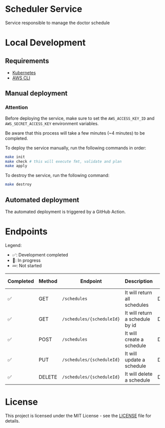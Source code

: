 # Scheduler Service
Service responsible to manage the doctor schedule

# Local Development

## Requirements

- [Kubernetes](https://kubernetes.io/)
- [AWS CLI](https://aws.amazon.com/cli/)

## Manual deployment

### Attention

Before deploying the service, make sure to set the `AWS_ACCESS_KEY_ID` and `AWS_SECRET_ACCESS_KEY` environment variables.

Be aware that this process will take a few minutes (~4 minutes) to be completed.

To deploy the service manually, run the following commands in order:

```bash
make init
make check # this will execute fmt, validate and plan
make apply
```

To destroy the service, run the following command:

```bash
make destroy
```

## Automated deployment

The automated deployment is triggered by a GitHub Action.

# Endpoints

Legend:
- ✅: Development completed
- 🚧: In progress
- 💤: Not started


| Completed | Method | Endpoint                  | Description                     | User Role |
| --------- | ------ | ------------------------- | ------------------------------- | --------- |
| ✅         | GET    | `/schedules`              | It will return all schedules    | Doctor    |
| ✅         | GET    | `/schedules/{scheduleId}` | It will return a schedule by id | Doctor    |
| ✅         | POST   | `/schedules`              | It will create a schedule       | Doctor    |
| ✅         | PUT    | `/schedules/{scheduleId}` | It will update a schedule       | Doctor    |
| ✅         | DELETE | `/schedules/{scheduleId}` | It will delete a schedule       | Doctor    |

# License

This project is licensed under the MIT License - see the [LICENSE](LICENSE) file for details.